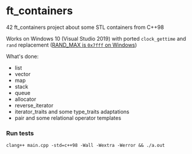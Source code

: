 # ft_containers
42 ft_containers project about some STL containers from C++98

Works on Windows 10 (Visual Studio 2019) with ported `clock_gettime` and `rand` replacement ([RAND_MAX is `0x7fff` on Windows](https://docs.microsoft.com/en-us/cpp/c-runtime-library/rand-max?view=msvc-160))

What's done:
- list
- vector
- map
- stack
- queue
- allocator
- reverse_iterator
- iterator_traits and some type_traits adaptations
- pair and some relational operator templates

### Run tests
```clang++ main.cpp -std=c++98 -Wall -Wextra -Werror && ./a.out```
